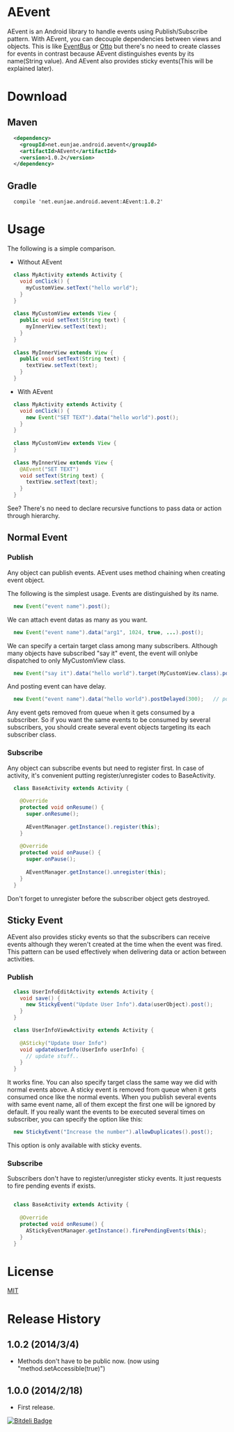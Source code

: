 AEvent
======

AEvent is an Android library to handle events using Publish/Subscribe pattern. With AEvent, you can decouple dependencies between views and objects. This is like [EventBus](https://github.com/greenrobot/EventBus) or [Otto](http://square.github.io/otto/) but there's no need to create classes for events in contrast because AEvent distinguishes events by its name(String value). And AEvent also provides sticky events(This will be explained later).

# Download

## Maven

```xml
  <dependency>
    <groupId>net.eunjae.android.aevent</groupId>
    <artifactId>AEvent</artifactId>
    <version>1.0.2</version>
  </dependency>
```

## Gradle

```
  compile 'net.eunjae.android.aevent:AEvent:1.0.2'
```

# Usage

The following is a simple comparison.

* Without AEvent

```java
  class MyActivity extends Activity {
    void onClick() {
      myCustomView.setText("hello world");
    }
  }
  
  class MyCustomView extends View {
    public void setText(String text) {
      myInnerView.setText(text);
    }
  }
  
  class MyInnerView extends View {
    public void setText(String text) {
      textView.setText(text);
    }
  }
```

* With AEvent

```java
  class MyActivity extends Activity {
    void onClick() {
      new Event("SET TEXT").data("hello world").post();
    }
  }
  
  class MyCustomView extends View {
  }
  
  class MyInnerView extends View {
    @AEvent("SET TEXT")
    void setText(String text) {
      textView.setText(text);
    }
  }
```  
See? There's no need to declare recursive functions to pass data or action through hierarchy.

## Normal Event

### Publish
Any object can publish events.
AEvent uses method chaining when creating event object.

The following is the simplest usage. Events are distinguished by its name.

```java
  new Event("event name").post();
```

We can attach event datas as many as you want.

```java
  new Event("event name").data("arg1", 1024, true, ...).post();
```
  
We can specify a certain target class among many subscribers.
Although many objects have subscribed "say it" event, the event will onlybe dispatched to only MyCustomView class.

```java
  new Event("say it").data("hello world").target(MyCustomView.class).post();
```
  
And posting event can have delay.

```java
  new Event("event name").data("hello world").postDelayed(300);   // post event after 300ms delay.
```

Any event gets removed from queue when it gets consumed by a subscriber. So if you want the same events to be consumed by several subscribers, you should create several event objects targeting its each subscriber class.

### Subscribe

Any object can subscribe events but need to register first. In case of activity, it's convenient putting register/unregister codes to BaseActivity.

```java
  class BaseActivity extends Activity {
    
    @Override
    protected void onResume() {
      super.onResume();
      
      AEventManager.getInstance().register(this);
    }
    
    @Override
    protected void onPause() {
      super.onPause();
      
      AEventManager.getInstance().unregister(this);
    }
  }
```

Don't forget to unregister before the subscriber object gets destroyed.

## Sticky Event

AEvent also provides sticky events so that the subscribers can receive events although they weren't created at the time when the event was fired. This pattern can be used effectively when delivering data or action between activities.

### Publish

```java
  class UserInfoEditActivity extends Activity {
    void save() {
      new StickyEvent("Update User Info").data(userObject).post();
    }
  }

  class UserInfoViewActivity extends Activity {
    
    @ASticky("Update User Info")
    void updateUserInfo(UserInfo userInfo) {
      // update stuff..
    }
  }
```

It works fine. You can also specify target class the same way we did with normal events above.
A sticky event is removed from queue when it gets consumed once like the normal events.
When you publish several events with same event name, all of them except the first one will be ignored by default.
If you really want the events to be executed several times on subscriber, you can specify the option like this:

```java
  new StickyEvent("Increase the number").allowDuplicates().post();
```

This option is only available with sticky events.

### Subscribe

Subscribers don't have to register/unregister sticky events. It just requests to fire pending events if exists.

```java

  class BaseActivity extends Activity {
    
    @Override
    protected void onResume() {
      AStickyEventManager.getInstance().firePendingEvents(this);
    }
  }
```

# License
[MIT](http://opensource.org/licenses/mit-license.html)

# Release History

## 1.0.2 (2014/3/4)

* Methods don't have to be public now. (now using "method.setAccessible(true)")

## 1.0.0 (2014/2/18)

* First release.


[![Bitdeli Badge](https://d2weczhvl823v0.cloudfront.net/eunjae-lee/aevent/trend.png)](https://bitdeli.com/free "Bitdeli Badge")

